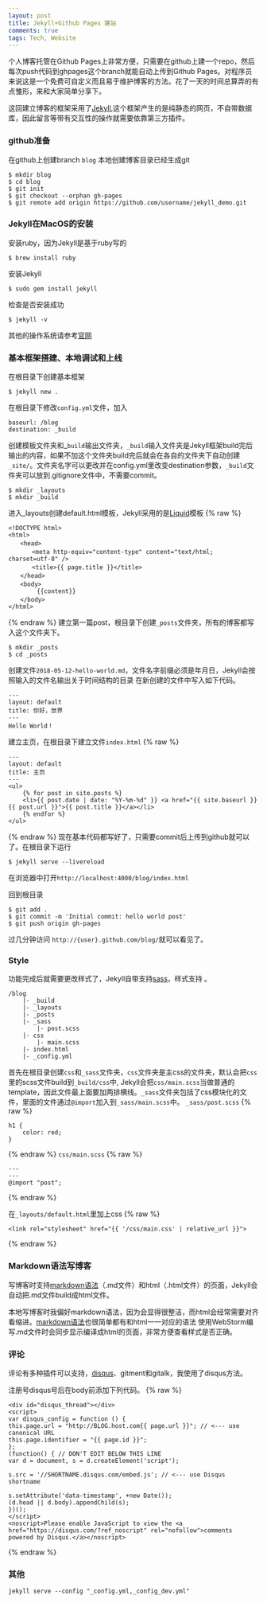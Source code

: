 ```yaml
---
layout: post
title: Jekyll+Github Pages 建站
comments: true
tags: Tech, Website
---
```


个人博客托管在Github Pages上非常方便，只需要在github上建一个repo，然后每次push代码到ghpages这个branch就能自动上传到Github Pages。对程序员来说这是一个免费可自定义而且易于维护博客的方法。花了一天的时间总算弄的有点雏形，来和大家简单分享下。

这回建立博客的框架采用了[Jekyll](https://jekyllrb.com/),这个框架产生的是纯静态的网页，不自带数据库，因此留言等带有交互性的操作就需要依靠第三方插件。

### github准备
在github上创建branch `blog`
本地创建博客目录已经生成git
```
$ mkdir blog
$ cd blog
$ git init
$ git checkout --orphan gh-pages
$ git remote add origin https://github.com/username/jekyll_demo.git
```
### Jekyll在MacOS的安装

安装ruby，因为Jekyll是基于ruby写的

```
$ brew install ruby
```

安装Jekyll

```
$ sudo gem install jekyll
```

检查是否安装成功

```
$ jekyll -v
```

其他的操作系统请参考[官网](https://jekyllrb.com/docs/installation/)
### 基本框架搭建、本地调试和上线
在根目录下创建基本框架
```
$ jekyll new .
```
在根目录下修改`config.yml`文件，加入
```
baseurl: /blog
destination: _build
```
创建模板文件夹和_`build`输出文件夹，`_build`输入文件夹是Jekyll框架build完后输出的内容，如果不加这个文件夹build完后就会在各自的文件夹下自动创建`_site/`。文件夹名字可以更改并在config.yml里改变destination参数，`_build`文件夹可以放到.gitignore文件中，不需要commit。
```
$ mkdir _layouts
$ mkdir _build
```
进入_layouts创建default.html模板，Jekyll采用的是[Liquid](https://shopify.github.io/liquid/basics/introduction/)模板
{% raw %}
```
<!DOCTYPE html>
<html>
　　<head>
　　　　<meta http-equiv="content-type" content="text/html; charset=utf-8" />
　　　　<title>{{ page.title }}</title>
　　</head>
　　<body>
        {{content}}
　　</body>
</html>
```
{% endraw %}
建立第一篇post，根目录下创建`_posts`文件夹，所有的博客都写入这个文件夹下。
```
$ mkdir _posts
$ cd _posts
```
创建文件`2018-05-12-hello-world.md`，文件名字前缀必须是年月日，Jekyll会按照输入的文件名输出关于时间结构的目录
在新创建的文件中写入如下代码。
```
---
layout: default
title: 你好，世界
---
Hello World！
```
建立主页，在根目录下建立文件`index.html`
{% raw %}
```
---
layout: default
title: 主页
---
<ul>
    {% for post in site.posts %}
    <li>{{ post.date | date: "%Y-%m-%d" }} <a href="{{ site.baseurl }}{{ post.url }}">{{ post.title }}</a></li>
    {% endfor %}
</ul>
```
{% endraw %}
现在基本代码都写好了，只需要commit后上传到github就可以了。在根目录下运行
```
$ jekyll serve --livereload
```
在浏览器中打开`http://localhost:4000/blog/index.html`

回到根目录
```
$ git add .
$ git commit -m 'Initial commit: hello world post'
$ git push origin gh-pages
```
过几分钟访问
`http://{user}.github.com/blog/`就可以看见了。

### Style
功能完成后就需要更改样式了，Jekyll自带支持[sass](https://sass-lang.com/)，样式支持
。
````
/blog
    |- _build
    |- _layouts
    |- _posts
    |- _sass
        |- post.scss
    |- css
        |- main.scss
    |- index.html
    |- _config.yml
````
首先在根目录创建`css`和`_sass`文件夹，`css`文件夹是主css的文件夹，默认会把`css`里的scss文件build到`_build/css`中, Jekyll会把`css/main.scss`当做普通的template，因此文件最上面要加两排横线。`_sass`文件夹包括了css模块化的文件，里面的文件通过`@import`加入到`_sass/main.scss`中。
`_sass/post.scss`
{% raw %}
```
h1 {
    color: red;
}
```
{% endraw %}
`css/main.scss`
{% raw %}
```
---
---
@import "post";
```   
{% endraw %}

在`_layouts/default.html`里加上css
{% raw %}
```
<link rel="stylesheet" href="{{ '/css/main.css' | relative_url }}">
```
{% endraw %}

### Markdown语法写博客
写博客时支持[markdown语法](https://guides.github.com/features/mastering-markdown/)（.md文件）和html（.html文件）的页面，Jekyll会自动把.md文件build成html文件。

本地写博客时我偏好markdown语法，因为会显得很整洁，而html会经常需要对齐看缩进。[markdown语法](https://guides.github.com/features/mastering-markdown/)也很简单都有和html一一对应的语法
使用WebStorm编写.md文件时会同步显示编译成html的页面，非常方便查看样式是否正确。

### 评论
评论有多种插件可以支持，[disqus](https://disqus.com/admin/install/platforms/jekyll/)、gitment和gitalk，我使用了disqus方法。

注册号disqus号后在body前添加下列代码。
{% raw %}
```
<div id="disqus_thread"></div>
<script>
var disqus_config = function () {
this.page.url = "http://BLOG.host.com{{ page.url }}"; // <--- use canonical URL
this.page.identifier = "{{ page.id }}";
};
(function() { // DON'T EDIT BELOW THIS LINE
var d = document, s = d.createElement('script');

s.src = '//SHORTNAME.disqus.com/embed.js'; // <--- use Disqus shortname

s.setAttribute('data-timestamp', +new Date());
(d.head || d.body).appendChild(s);
})();
</script>
<noscript>Please enable JavaScript to view the <a href="https://disqus.com/?ref_noscript" rel="nofollow">comments powered by Disqus.</a></noscript>
```
{% endraw %}

### 其他
```
jekyll serve --config "_config.yml,_config_dev.yml"
```